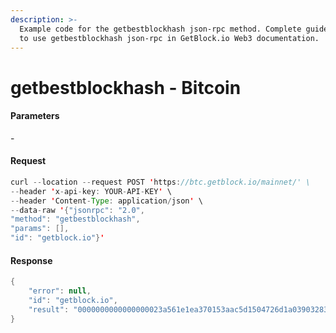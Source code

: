 ```yaml
---
description: >-
  Example code for the getbestblockhash json-rpc method. Сomplete guide on how
  to use getbestblockhash json-rpc in GetBlock.io Web3 documentation.
---
```


# getbestblockhash - Bitcoin

#### Parameters

\-

#### Request

```java
curl --location --request POST 'https://btc.getblock.io/mainnet/' \
--header 'x-api-key: YOUR-API-KEY' \
--header 'Content-Type: application/json' \
--data-raw '{"jsonrpc": "2.0",
"method": "getbestblockhash",
"params": [],
"id": "getblock.io"}'
```

#### Response

```java
{
    "error": null,
    "id": "getblock.io",
    "result": "0000000000000000023a561e1ea370153aac5d1504726d1a039032831c05fcfc"
}
```
